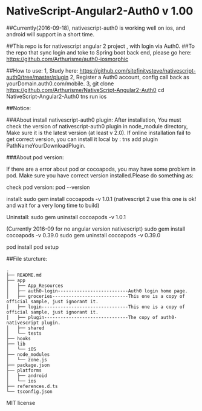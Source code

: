 # NativeScript-Angular2-Auth0 v 1.00


##Currently(2016-09-18), nativescript-auth0 is working well on ios, and android will support in a short time.


##This repo is for nativescript angular 2 project , with login via Auth0.
##To the repo that sync login and toke to Spring boot back end, please go here:
https://github.com/Arthurisme/auth0-iosmorphic




##How to use:
1, Study here: https://github.com/sitefinitysteve/nativescript-auth0/tree/master/plugin
2, Register a Auth0 account, config call back as yourDomain.auth0.com/mobile.
3, git clone https://github.com/Arthurisme/NativeScript-Angular2-Auth0
   cd NativeScript-Angular2-Auth0
   tns run ios

##Notice:

###About install nativescript-auth0 plugin:
   After installation, You must check the version of nativescript-auth0 plugin in node_module directory, Make sure it is the latest version (at least v 2.0).
   If online installation fail to get correct version, you can install it local by : tns add plugin PathNameYourDownloadPlugin.

###About pod version:

   If there are a error about pod or cocoapods, you may have some problem in pod. Make sure you have correct version installed.Please do something as:

   check pod version:
   pod --version

   install:
   sudo gem install cocoapods -v 1.0.1   (nativescript 2 use this one is ok! and wait for a very long time to build)

   Uninstall:
   sudo gem uninstall cocoapods -v 1.0.1

   (Currently 2016-09 for no angular version nativescript)
   sudo gem install cocoapods -v 0.39.0
   sudo gem uninstall cocoapods -v 0.39.0




   pod install
   pod setup


##File sturcture:

```
.
├── README.md
├── app
│   ├── App_Resources
│   ├── auth0-login--------------------------Auth0 login home page.
│   ├── groceries----------------------------This one is a copy of official sample, just ignorant it.
│   ├── login--------------------------------This one is a copy of official sample, just ignorant it.
│   ├── plugin-------------------------------The copy of auth0-nativescript plugin.
│   ├── shared
│   └── tests
├── hooks
├── lib
│   └── iOS
├── node_modules
│   └── zone.js
├── package.json
├── platforms
│   ├── android
│   └── ios
├── references.d.ts
└── tsconfig.json

```

MIT license